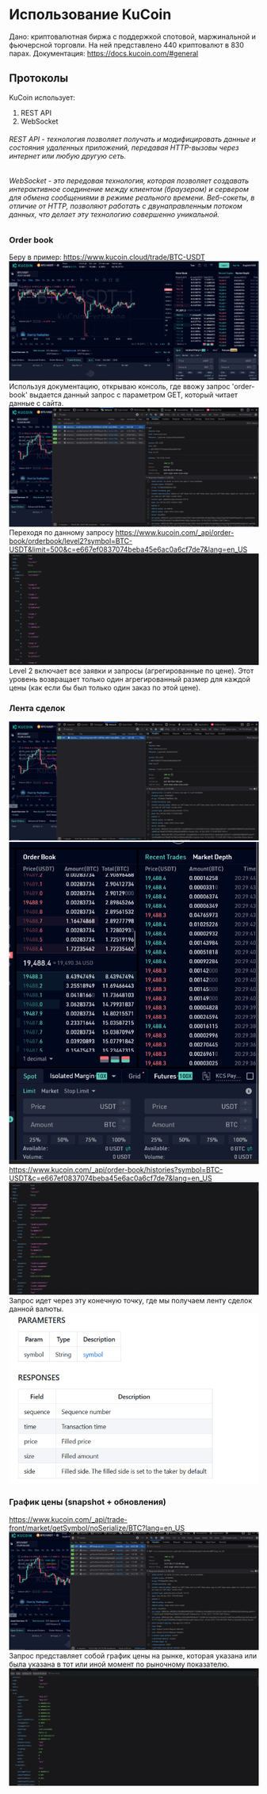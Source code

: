 # Использование KuCoin

Дано: криптовалютная биржа с поддержкой спотовой, маржинальной и фьючерсной торговли. На ней представлено 440 криптовалют в 830 парах.
Документация: https://docs.kucoin.com/#general
## Протоколы
KuCoin использует:
1. REST API
2. WebSocket
###### REST API - технология позволяет получать и модифицировать данные и состояния удаленных приложений, передавая HTTP-вызовы через интернет или любую другую сеть.
###### WebSocket - это передовая технология, которая позволяет создавать интерактивное соединение между клиентом (браузером) и сервером для обмена сообщениями в режиме реального времени. Веб-сокеты, в отличие от HTTP, позволяют работать с двунаправленным потоком данных, что делает эту технологию совершенно уникальной.

### Order book
Беру в пример: https://www.kucoin.cloud/trade/BTC-USDT
![img.png](img.png)
Используя документацию, открываю консоль, где ввожу запрос 'order-book' выдается данный запрос с параметром GET, который читает данные с сайта.
![img_1.png](img_1.png)
Переходя по данному запросу https://www.kucoin.com/_api/order-book/orderbook/level2?symbol=BTC-USDT&limit=500&c=e667ef0837074beba45e6ac0a6cf7de7&lang=en_US
![img_2.png](img_2.png)
Level 2 включает все заявки и запросы (агрегированные по цене). Этот уровень возвращает только один агрегированный размер для каждой цены (как если бы был только один заказ по этой цене).

### Лента сделок
![img_3.png](img_3.png)
![img_4.png](img_4.png)
https://www.kucoin.com/_api/order-book/histories?symbol=BTC-USDT&c=e667ef0837074beba45e6ac0a6cf7de7&lang=en_US
![img_5.png](img_5.png)
Запрос идет через эту конечную точку, где мы получаем ленту сделок данной валюты.
![img_6.png](img_6.png)

### График цены (snapshot + обновления)
https://www.kucoin.com/_api/trade-front/market/getSymbol/noSerialize/BTC?lang=en_US
![img_7.png](img_7.png)
Запрос представляет собой график цены на рынке, которая указана или была указана в тот или иной момент по рыночному показателю.
![img_8.png](img_8.png)

